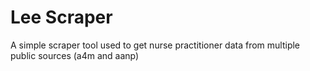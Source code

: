 # Lee Scraper

A simple scraper tool used to get nurse practitioner data from multiple public sources (a4m and aanp)